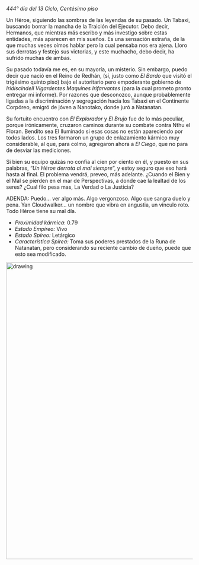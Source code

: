 *444° día del 13 Ciclo, Centésimo piso*

Un Héroe, siguiendo las sombras de las leyendas de su pasado. Un Tabaxi, buscando borrar la mancha de la Traición del Ejecutor. Debo decir, Hermanos, que mientras más escribo y más investigo sobre estas entidades, más aparecen en mis sueños. Es una sensación extraña, de la que muchas veces oímos hablar pero la cual pensaba nos era ajena. Lloro sus derrotas y festejo sus victorias, y este muchacho, debo decir, ha sufrido muchas de ambas.

Su pasado todavía me es, en su mayoría, un misterio. Sin embargo, puedo decir que nació en el Reino de Redhán, (sí, justo como *El Bardo* que visitó el trigésimo quinto piso) bajo el autoritario pero empoderante gobierno de *Iridiscindell Vigardentes Maquines Irifarvantes* (para la cual prometo pronto entregar mi informe). Por razones que desconozco, aunque probablemente ligadas a la discriminación y segregación hacia los Tabaxi en el Continente Corpóreo, emigró de jóven a Nanotako, donde juró a Natanatan.

Su fortuito encuentro con *El Explorador* y *El Brujo* fue de lo más peculiar, porque irónicamente, cruzaron caminos durante su combate contra Nthu el Floran. Bendito sea El Iluminado si esas cosas no están apareciendo por todos lados. Los tres formaron un grupo de enlazamiento kármico muy considerable, al que, para colmo, agregaron ahora a *El Ciego*, que no para de desviar las mediciones.

Si bien su equipo quizás no confía al cien por ciento en él, y puesto en sus palabras, “*Un Héroe derrota al mal siempre*”, y estoy seguro que eso hará hasta al final. El problema vendrá, preveo, más adelante. ¿Cuando el Bien y el Mal se pierden en el mar de Perspectivas, a donde cae la lealtad de los seres? 
¿Cual filo pesa mas, La Verdad o La Justicia?

ADENDA: Puedo… ver algo más. Algo vergonzoso. Algo que sangra duelo y pena. 
Yan Cloudwalker… un nombre que vibra en angustia, un vínculo roto. Todo Héroe tiene su mal día.

- *Proximidad kármica*: 0.79
- *Estado Empíreo:* Vivo
- *Estado Spíreo:* Letárgico
- *Característica Spírea:* Toma sus poderes prestados de la Runa de Natanatan, pero considerando su reciente cambio de dueño, puede que esto sea modificado.

<img src="lore/npcs/npc-img/sif-cloudwalker.png" alt="drawing" width="800"/>